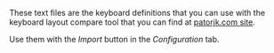 These text files are the keyboard definitions that you
can use with the keyboard layout compare tool that you
can find at [patorjk.com site](http://patorjk.com/keyboard-layout-analyzer/).

Use them with the _Import_ button in the _Configuration_ tab.
